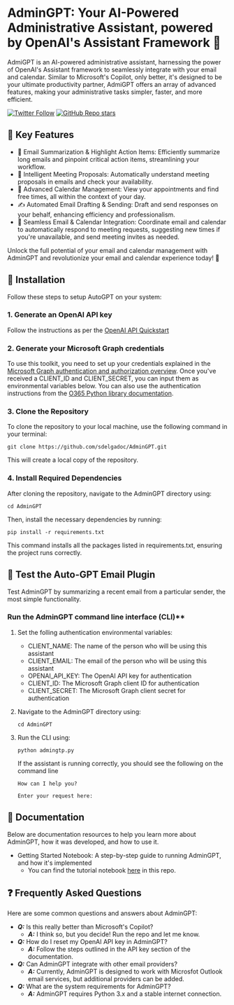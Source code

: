 # AdminGPT: Your AI-Powered Administrative Assistant, powered by OpenAI's Assistant Framework  🚀

AdmiGPT is an AI-powered administrative assistant, harnessing the power of OpenAI's Assistant framework to seamlessly integrate with your email and calendar. Similar to Microsoft's Copilot, only better, it's designed to be your ultimate productivity partner, AdmiGPT offers an array of advanced features, making your administrative tasks simpler, faster, and more efficient.

[![Twitter Follow](https://img.shields.io/twitter/follow/santiagodc?style=social)](https://twitter.com/santiagodc)
[![GitHub Repo stars](https://img.shields.io/github/stars/sdelgadoc/AdminGPT?style=social)](https://github.com/sdelgadoc/AdminGPT/stargazers)

## 🌟 Key Features

- 📧 Email Summarization & Highlight Action Items: Efficiently summarize long emails and pinpoint critical action items, streamlining your workflow.
- 🤖 Intelligent Meeting Proposals: Automatically understand meeting proposals in emails and check your availability.
- 📅 Advanced Calendar Management: View your appointments and find free times, all within the context of your day.
- ✍️ Automated Email Drafting & Sending: Draft and send responses on your behalf, enhancing efficiency and professionalism.
- 🔄 Seamless Email & Calendar Integration: Coordinate email and calendar to automatically respond to meeting requests, suggesting new times if you're unavailable, and send meeting invites as needed.

Unlock the full potential of your email and calendar management with AdminGPT and revolutionize your email and calendar experience today! 🚀

## 🔧 Installation

Follow these steps to setup AutoGPT on your system:

### 1. Generate an OpenAI API key
Follow the instructions as per the [OpenAI API Quickstart](https://platform.openai.com/docs/quickstart?context=python)

### 2. Generate your Microsoft Graph credentials
To use this toolkit, you need to set up your credentials explained in the [Microsoft Graph authentication and authorization overview](https://learn.microsoft.com/en-us/graph/auth/). Once you've received a CLIENT_ID and CLIENT_SECRET, you can input them as environmental variables below. You can also use the authentication instructions from the [O365 Python library documentation](https://o365.github.io/python-o365/latest/getting_started.html#oauth-setup-pre-requisite).

### 3. Clone the Repository
To clone the repository to your local machine, use the following command in your terminal:

`git clone https://github.com/sdelgadoc/AdminGPT.git`

This will create a local copy of the repository.

### 4. Install Required Dependencies
After cloning the repository, navigate to the AdminGPT directory using:

`cd AdminGPT`

Then, install the necessary dependencies by running:

`pip install -r requirements.txt`

This command installs all the packages listed in requirements.txt, ensuring the project runs correctly.


## 🧪 Test the Auto-GPT Email Plugin

Test AdminGPT by summarizing a recent email from a particular sender, the most simple functionality.

### Run the AdminGPT command line interface (CLI)**
1. Set the folling authentication environmental variables:
   - CLIENT_NAME: The name of the person who will be using this assistant
   - CLIENT_EMAIL: The email of the person who will be using this assistant
   - OPENAI_API_KEY: The OpenAI API key for authentication
   - CLIENT_ID: The Microsoft Graph client ID for authentication
   - CLIENT_SECRET: The Microsoft Graph client secret for authentication

2. Navigate to the AdminGPT directory using:

   `cd AdminGPT`

3. Run the CLI using:

   `python admingtp.py`

   If the assistant is running correctly, you should see the following on the command line

   `How can I help you?`

   `Enter your request here:`

## 📖 Documentation
Below are documentation resources to help you learn more about AdminGPT, how it was developed, and how to use it.

- Getting Started Notebook: A step-by-step guide to running AdminGPT, and how it's implemented
   - You can find the tutorial notebook [here](https://github.com/sdelgadoc/AdminGPT/blob/main/o365_tutorial.ipynb) in this repo. 

## ❓ Frequently Asked Questions
Here are some common questions and answers about AdminGPT:

- ***Q:*** Is this really better than Microsoft's Copilot?
   - ***A:*** I think so, but you decide! Run the repo and let me know.
- ***Q:*** How do I reset my OpenAI API key in AdminGPT?
   - ***A:*** Follow the steps outlined in the API key section of the documentation.
- ***Q:*** Can AdminGPT integrate with other email providers?
   - ***A:*** Currently, AdminGPT is designed to work with Microsfot Outlook email services, but additional providers can be added.
- ***Q:*** What are the system requirements for AdminGPT?
   - ***A:*** AdminGPT requires Python 3.x and a stable internet connection.
